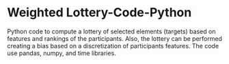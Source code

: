 # Weighted Lottery-Code-Python
Python code to compute a lottery of selected elements (targets) based on features and rankings of the participants. Also, the lottery can be performed creating a bias based on a discretization of participants features. The code use pandas, numpy, and time libraries.
